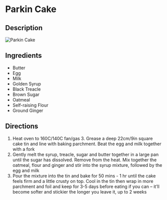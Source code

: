 # Parkin Cake

## Description
![Parkin Cake](https://www.themealdb.com/images/media/meals/qxuqtt1511724269.jpg "Parkin Cake")

## Ingredients
- Butter
- Egg
- Milk
- Golden Syrup
- Black Treacle
- Brown Sugar
- Oatmeal
- Self-raising Flour
- Ground Ginger

## Directions
1. Heat oven to 160C/140C fan/gas 3. Grease a deep 22cm/9in square cake tin and line with baking parchment. Beat the egg and milk together with a fork
2. Gently melt the syrup, treacle, sugar and butter together in a large pan until the sugar has dissolved. Remove from the heat. Mix together the oatmeal, flour and ginger and stir into the syrup mixture, followed by the egg and milk
3. Pour the mixture into the tin and bake for 50 mins - 1 hr until the cake feels firm and a little crusty on top. Cool in the tin then wrap in more parchment and foil and keep for 3-5 days before eating if you can – it’ll become softer and stickier the longer you leave it, up to 2 weeks
